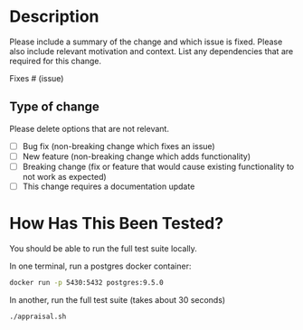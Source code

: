 # Description

Please include a summary of the change and which issue is fixed. Please also include relevant
motivation and context. List any dependencies that are required for this change.

Fixes # (issue)

## Type of change

Please delete options that are not relevant.

- [ ] Bug fix (non-breaking change which fixes an issue)
- [ ] New feature (non-breaking change which adds functionality)
- [ ] Breaking change (fix or feature that would cause existing functionality to not work as expected)
- [ ] This change requires a documentation update

# How Has This Been Tested?

You should be able to run the full test suite locally.

In one terminal, run a postgres docker container:

```bash
docker run -p 5430:5432 postgres:9.5.0
```

In another, run the full test suite (takes about 30 seconds)

```bash
./appraisal.sh
```
